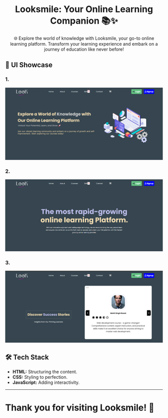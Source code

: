<div align="center">

# Looksmile: Your Online Learning Companion 📚✨

🌐 Explore the world of knowledge with Looksmile, your go-to online learning platform. Transform your learning experience and embark on a journey of education like never before!

</div>

## 🎨 UI Showcase

### 1.
![Alt text](image.png)
### 2.
![Alt text](image-2.png)
### 3.
![Alt text](image-1.png)

## 🛠️ Tech Stack

- **HTML:** Structuring the content.
- **CSS:** Styling to perfection.
- **JavaScript:** Adding interactivity.

---

# Thank you for visiting Looksmile! 🌟